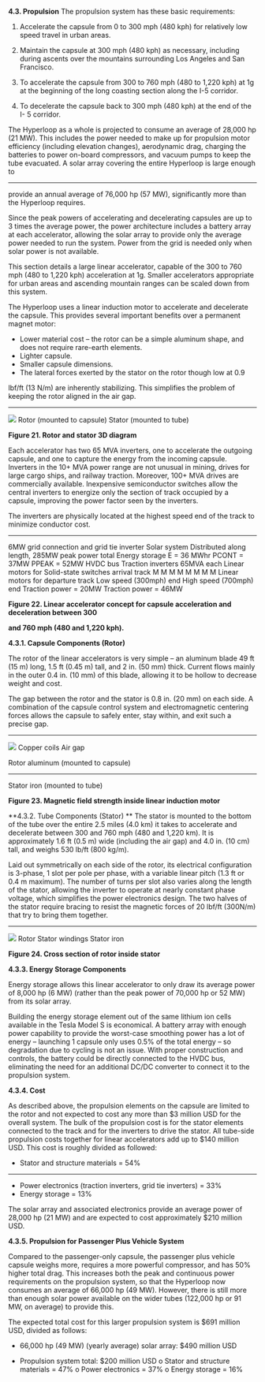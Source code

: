 
**4.3. Propulsion**
 The propulsion system has these basic requirements:

1.  Accelerate  the  capsule  from  0  to  300  mph  (480  kph)  for  relatively  low
 speed travel in urban areas.
 2.  Maintain the capsule at 300 mph (480 kph) as necessary, including
during
 ascents over
the mountains surrounding Los Angeles and San Francisco.

3.  To accelerate the capsule from 300 to 760 mph (480 to 1,220 kph) at 1g
 at the beginning of the long coasting section along
the I-5 corridor.

4.  To decelerate the capsule back to 300 mph (480 kph) at the end of the I-
 5 corridor.

The Hyperloop as a whole is projected to consume an average of 28,000 hp (21
MW).  This  includes  the  power  needed  to  make  up  for  propulsion  motor
efficiency  (including  elevation  changes),  aerodynamic  drag,  charging  the
batteries to power on-board compressors, and vacuum pumps to keep the tube
evacuated.  A  solar  array  covering  the  entire  Hyperloop  is  large  enough  to

* * * * *

provide  an  annual  average  of  76,000  hp  (57  MW),  significantly  more  than  the
Hyperloop requires.

Since  the  peak  powers  of  accelerating  and  decelerating  capsules  are  up  to  3
times  the  average  power,  the  power  architecture  includes  a  battery  array  at
each  accelerator,  allowing  the  solar  array  to  provide  only  the  average  power
needed  to  run  the  system.  Power  from  the  grid  is  needed  only  when  solar
power is not available.

This section details a large linear accelerator, capable of the 300 to 760 mph
(480  to  1,220  kph)  acceleration  at  1g.  Smaller  accelerators  appropriate  for
urban  areas  and  ascending  mountain  ranges  can  be  scaled  down  from  this
system.

The Hyperloop uses a linear induction motor to accelerate and decelerate the
capsule.  This  provides  several  important  benefits  over  a  permanent  magnet
motor:

* Lower  material  cost  –  the  rotor  can  be  a  simple  aluminum  shape,  and
 does not require rare-earth elements.
* Lighter capsule.
* Smaller capsule dimensions.
* The lateral forces exerted by the stator on the rotor though low at 0.9

lbf/ft (13 N/m) are inherently stabilizing. This simplifies the problem of
 keeping the rotor aligned in the air gap.

* * * * *

![](images/hyperloop_alpha-34_1.jpg)
 Rotor (mounted to capsule)
 Stator (mounted to tube)


**Figure 21. Rotor and stator 3D diagram**

Each  accelerator  has  two  65  MVA  inverters,  one  to  accelerate  the  outgoing
capsule, and one to capture the energy from the incoming capsule. Inverters in
the  10+  MVA  power  range  are  not  unusual  in  mining,  drives  for  large  cargo
ships,  and  railway  traction.  Moreover,  100+  MVA  drives  are  commercially
available.  Inexpensive  semiconductor  switches  allow  the  central  inverters  to
energize only the section of track occupied by a capsule, improving the power
factor seen by the inverters.

The  inverters  are  physically  located  at  the  highest  speed  end  of  the  track  to
minimize conductor cost.

* * * * *

6MW grid
 connection and grid
 tie inverter
 Solar system
 Distributed along length, 285MW peak power total
 Energy storage
 E = 36 MWhr
 PCONT = 37MW
 PPEAK = 52MW
 HVDC bus
 Traction inverters
 65MVA each
 Linear motors for
 Solid-state switches
 arrival track
 M
 M
 M
 M
 M
 M
 M
 M
 Linear motors for
 departure track
 Low speed (300mph) end
 High speed (700mph) end
 Traction power = 20MW
 Traction power = 46MW


**Figure 22. Linear accelerator concept for capsule acceleration and deceleration between 300**

**and 760 mph (480 and 1,220 kph).**

**4.3.1. Capsule Components (Rotor)**

The  rotor  of  the  linear  accelerators  is  very simple  –  an  aluminum  blade  49  ft
(15 m) long, 1.5 ft (0.45 m) tall, and 2 in. (50 mm) thick. Current flows mainly
in the outer 0.4 in. (10 mm) of this blade, allowing it to be hollow to decrease
weight and cost.

The  gap  between the  rotor  and the  stator is  0.8  in. (20  mm)  on  each  side. A
combination  of  the  capsule  control  system  and  electromagnetic  centering
forces allows the capsule to safely enter, stay within, and exit such a precise
gap.

* * * * *

![](images/hyperloop_alpha-36_1.png)
 Copper coils
 Air gap

 Rotor aluminum (mounted to capsule)

****
 Stator iron (mounted to tube)

**Figure 23. Magnetic field strength inside linear induction motor**

**4.3.2. Tube Components (Stator)
**
The stator is mounted to the bottom of the tube over the entire 2.5 miles (4.0
km) it takes to accelerate and decelerate between 300 and 760 mph (480 and
1,220 km). It is approximately  1.6 ft (0.5 m) wide (including the air gap) and
4.0 in. (10 cm) tall, and weighs 530 lb/ft (800 kg/m).

Laid out symmetrically on each side of the rotor, its electrical configuration is
3-phase, 1 slot per pole per phase, with a variable linear pitch (1.3 ft or 0.4 m
maximum).  The  number  of  turns  per  slot  also  varies  along  the  length  of  the
stator, allowing the inverter
to operate at nearly constant phase voltage, which
simplifies  the  power  electronics  design.  The  two  halves  of  the  stator  require
bracing  to  resist  the  magnetic  forces  of  20  lbf/ft  (300N/m)  that  try  to  bring
 them together.

* * * * *

![](images/hyperloop_alpha-37_1.jpg)
 Rotor
 Stator windings
 Stator iron


**Figure 24. Cross section of rotor inside stator**

**4.3.3. Energy Storage Components**

Energy storage allows this linear accelerator to only draw its average power of
8,000 hp (6 MW) (rather than the peak power of 70,000 hp or 52 MW) from its
solar array.

Building the energy storage element out of the same lithium ion cells available
in  the  Tesla  Model  S  is  economical.  A  battery  array  with  enough  power
capability  to  provide  the  worst-case  smoothing  power  has  a  lot  of  energy  –
launching 1 capsule only uses 0.5% of the total energy – so degradation due to
cycling is not an issue. With proper construction and controls,
the battery could
be directly connected to the HVDC bus, eliminating the need for an additional
DC/DC converter to connect it to the propulsion system.

**4.3.4. Cost**

As described above, the propulsion elements on the capsule are limited to the
rotor  and  not  expected  to  cost  any  more  than  \$3  million  USD  for  the  overall
system. The bulk of the propulsion cost is for the stator elements connected to
the  track  and  for  the  inverters  to  drive  the  stator.  All  tube-side  propulsion
costs together for linear accelerators add up to \$140 million USD.
 This cost is roughly divided as followed:
 -  Stator and structure materials = 54%

* * * * *

-  Power electronics (traction inverters, grid tie inverters) = 33%
-  Energy storage = 13%

The solar array and associated electronics provide an average power of 28,000
hp (21 MW) and are expected to cost approximately \$210 million USD.

**4.3.5. Propulsion for Passenger Plus Vehicle System**

Compared  to  the  passenger-only  capsule,  the  passenger  plus  vehicle  capsule
weighs more, requires a more powerful compressor, and has 50% higher total
drag. This increases both the peak and continuous power requirements on the
propulsion system, so that the Hyperloop now consumes an average of 66,000
hp (49 MW). However, there is still more than enough solar power available on
the wider tubes (122,000 hp or 91 MW, on average) to provide this.

The expected total cost for this larger propulsion system is \$691 million USD,
divided as follows:
 -  66,000 hp (49 MW) (yearly average) solar array: \$490 million USD

 -  Propulsion system total: \$200 million USD
 o  Stator and structure materials = 47%
o  Power electronics = 37%
o  Energy storage = 16%

